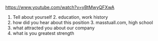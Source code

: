 https://www.youtube.com/watch?v=yBtMwyQFXwA

1. Tell about yourself
    2. education, work history
2. how did you hear about this position
    3. masstuall.com, high school
3. what attracted you about our company
4. what is you greatest strength


